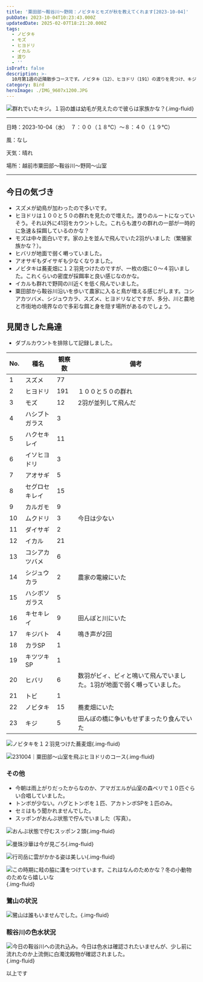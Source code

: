 ```yaml
---
title: '粟田部〜鞍谷川〜野岡：ノビタキとモズが秋を教えてくれます[2023-10-04]'
pubDate: 2023-10-04T10:23:43.000Z
updatedDate: 2025-02-07T18:21:20.000Z
tags:
  - ノビタキ
  - モズ
  - ヒヨドリ
  - イカル
  - 渡り
  - ''
isDraft: false
description: >-
  10月第1週の近隣散歩コースです。ノビタキ（12）、ヒヨドリ（191）の渡りを見つけ、キジの家族と思われる５羽を見ました。モズが１２羽もギチギチ鳴いており賑やかです。
category: Bird
heroImage: ./IMG_9607x1200.JPG
---
```

![群れでいたキジ。１羽の雄は幼毛が見えたので彼らは家族かな？](https://object-storage.tyo2.conoha.io/v1/nc_938a9d00d6004f1390c354d4a15ef25b/blog-astro-assets/blog-images/IMG_9607x1200.JPG){.img-fluid}

------

日時：2023-10-04（水）　７：００（１８℃）〜８：４０（１９℃）

風：なし

天気：晴れ

場所：越前市粟田部〜鞍谷川〜野岡〜山室

------





## 今日の気づき

- スズメが幼鳥が加わったので多いです。
- ヒヨドリは１００と５０の群れを見たので増えた。渡りのルートになっていそう。それ以外に41羽をカウントした。これらも渡りの群れの一部が一時的に急速＆採餌しているのかな？
- モズは中々面白いです。家の上を並んで飛んでいた2羽がいました（繁殖家族かな？）。
- ヒバリが地面で弱く囀っていました。
- アオサギもダイサギも少なくなりました。
- ノビタキは蕎麦畑に１２羽見つけたのですが、一枚の畑に０〜４羽いました。これくらいの密度が採餌率と良い感じなのかな。
- イカルも群れで野岡の川近くを低く飛んでいました。
- 粟田部から鞍谷川沿いを歩いて農家に入ると鳥が増える感じがします。コシアカツバメ、シジュウカラ、スズメ、ヒヨドリなどですが、多分、川と農地と市街地の境界なので多彩な餌と身を隠す場所があるのでしょう。





## 見聞きした鳥達

- ダブルカウントを排除して記録しました。

| No.  | 種名           | 観察数 | 備考                                                         |
| ---- | -------------- | ------ | ------------------------------------------------------------ |
| 1    | スズメ         | 77     |                                                              |
| 2    | ヒヨドリ       | 191    | １００と５０の群れ                                           |
| 3    | モズ           | 12     | 2羽が並列して飛んだ                                          |
| 4    | ハシブトガラス | 3      |                                                              |
| 5    | ハクセキレイ   | 11     |                                                              |
| 6    | イソヒヨドリ   | 3      |                                                              |
| 7    | アオサギ       | 5      |                                                              |
| 8    | セグロセキレイ | 15     |                                                              |
| 9    | カルガモ       | 9      |                                                              |
| 10   | ムクドリ       | 3      | 今日は少ない                                                 |
| 11   | ダイサギ       | 2      |                                                              |
| 12   | イカル         | 21     |                                                              |
| 13   | コシアカツバメ | 6      |                                                              |
| 14   | シジュウカラ   | 2      | 農家の電線にいた                                             |
| 15   | ハシボソガラス | 5      |                                                              |
| 16   | キセキレイ     | 9      | 田んぼと川にいた                                             |
| 17   | キジバト       | 4      | 鳴き声が2回                                                  |
| 18   | カラSP         | 1      |                                                              |
| 19   | キツツキSP     | 1      |                                                              |
| 20   | ヒバリ         | 6      | 数羽がビィ、ビィと鳴いて飛んでいました。1羽が地面で弱く囀っていました。 |
| 21   | トビ           | 1      |                                                              |
| 22   | ノビタキ       | 15     | 蕎麦畑にいた                                                 |
| 23   | キジ           | 5      | 田んぼの橋に争いもせずまったり食んでいた                     |





![ノビタキを１２羽見つけた蕎麦畑](https://object-storage.tyo2.conoha.io/v1/nc_938a9d00d6004f1390c354d4a15ef25b/blog-astro-assets/blog-images/IMG_9605x1200.JPG){.img-fluid}



![‎231004｜粟田部〜山室を飛ぶヒヨドリのコース](https://object-storage.tyo2.conoha.io/v1/nc_938a9d00d6004f1390c354d4a15ef25b/blog-astro-assets/blog-images/‎‎hiyodori_watarix1200/‎‎hiyodori_watarix1200.png){.img-fluid}



### その他

- 今朝は雨上がりだったからなのか、アマガエルが山室の森ベリで１０匹ぐらい合唱していました。
- トンボが少ない。ハグとトンボを１匹、アカトンボSPを１匹のみ。
- セミはもう聞かれませんでした。
- スッポンがおんぶ状態で佇んでいました（写真）。

![おんぶ状態で佇むスッポン２頭](https://object-storage.tyo2.conoha.io/v1/nc_938a9d00d6004f1390c354d4a15ef25b/blog-astro-assets/blog-images/IMG_9596x1200.JPG){.img-fluid}

![曼珠沙華は今が見ごろ](https://object-storage.tyo2.conoha.io/v1/nc_938a9d00d6004f1390c354d4a15ef25b/blog-astro-assets/blog-images/IMG_9603x1200.JPG){.img-fluid}

![行司岳に雲がかかる姿は美しい](https://object-storage.tyo2.conoha.io/v1/nc_938a9d00d6004f1390c354d4a15ef25b/blog-astro-assets/blog-images/IMG_9601x1200.JPG){.img-fluid}

![この時期に畦の脇に溝をつけています。これはなんのためかな？冬の小動物のためなら嬉しいな](https://object-storage.tyo2.conoha.io/v1/nc_938a9d00d6004f1390c354d4a15ef25b/blog-astro-assets/blog-images/IMG_9602x1200.JPG){.img-fluid}

### 鷺山の状況

![鷺山は誰もいませんでした。](https://object-storage.tyo2.conoha.io/v1/nc_938a9d00d6004f1390c354d4a15ef25b/blog-astro-assets/blog-images/IMG_9600x1200.JPG){.img-fluid}

### 鞍谷川の色水状況

![今日の鞍谷川への流れ込み。今日は色水は確認されたいませんが、少し前に流れたのか上流側に白濁沈殿物が確認されました。](https://object-storage.tyo2.conoha.io/v1/nc_938a9d00d6004f1390c354d4a15ef25b/blog-astro-assets/blog-images/IMG_9599x1200.JPG){.img-fluid}


以上です


